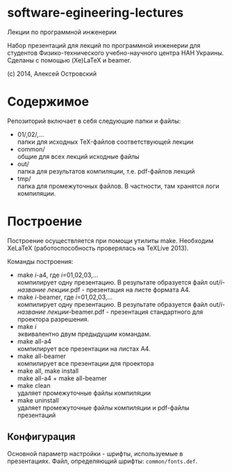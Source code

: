 software-egineering-lectures
============================

Лекции по программной инженерии

Набор презентаций для лекций по программной инженерии для студентов Физико-технического учебно-научного центра НАН Украины. 
Сделаны с помощью (Xe)LaTeX и beamer.

(c) 2014, Алексей Островский

Содержимое
============================

Репозиторий включает в себя следующие папки и файлы:
 * 01/,02/,...  
    папки для исходных TeX-файлов соответствующей лекции
 * common/  
    общие для всех лекций исходные файлы
 * out/  
    папка для результатов компиляции, т.е. pdf-файлов лекций
 * tmp/  
    папка для промежуточных файлов. В частности, там хранятся логи компиляции.

Построение
============================

Построение осуществляется при помощи утилиты make. Необходим XeLaTeX (работоспособность проверялась на TeXLive 2013).

Команды построения:
 * make *i*-a4, где *i*=01,02,03,...  
    компилирует одну презентацию. В результате образуется файл out/*i*-*название лекции*.pdf - 
    презентация на листе формата A4.
 * make *i*-beamer, где *i*=01,02,03,...  
    компилирует одну презентацию. В результате образуется файл out/*i*-*название лекции*-beamer.pdf - 
    презентация стандартного для проектора разрешения.
 * make *i*  
    эквивалентно двум предыдущим командам.
 * make all-a4  
    компилирует все презентации на листах A4.
 * make all-beamer  
    компилирует все презентации для проектора
 * make all, make install  
    make all-a4 + make all-beamer
 * make clean  
    удаляет промежуточные файлы компиляции
 * make uninstall  
    удаляет промежуточные файлы компиляции и pdf-файлы презентаций

Конфигурация
----------------------------

Основной параметр настройки - шрифты, используемые в презентациях. Файл, определяющий шрифты:
`common/fonts.def`.


